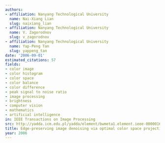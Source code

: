 ```yaml
---
authors:
- affiliation: Nanyang Technological University
  name: Nai-Xiang Lian
  slug: naixiang_lian
- affiliation: Nanyang Technological University
  name: V. Zagorodnov
  slug: v_zagorodnov
- affiliation: Nanyang Technological University
  name: Yap-Peng Tan
  slug: yappeng_tan
date: '2006-09-01'
estimated_citations: 57
fields:
- color image
- color histogram
- color space
- color balance
- color difference
- peak signal to noise ratio
- image processing
- brightness
- computer vision
- mathematics
- artificial intelligence
in: IEEE Transactions on Image Processing
src: http://yadda.icm.edu.pl/yadda/element/bwmeta1.element.ieee-000001673439
title: Edge-preserving image denoising via optimal color space projection
year: 2006
---
```

